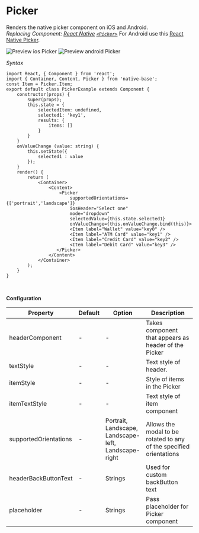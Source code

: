 # Picker

Renders the native picker component on iOS and Android.<br />
*Replacing Component: [React Native](https://facebook.github.io/react-native/) [<code>&lt;Picker></code>](https://facebook.github.io/react-native/docs/picker.html)*
For Android use this [React Native Picker](https://facebook.github.io/react-native/docs/picker.html). <br />

![Preview ios Picker](https://docs.nativebase.io/docs/assets/ios/components/picker.gif)
![Preview android Picker](https://docs.nativebase.io/docs/assets/android/components/picker.gif)

*Syntax*

<pre class="line-numbers"><code class="language-jsx">import React, { Component } from 'react';
import { Container, Content, Picker } from 'native-base';
const Item = Picker.Item;
export default class PickerExample extends Component {
    constructor(props) {
        super(props);
        this.state = {
            selectedItem: undefined,
            selected1: 'key1',
            results: {
                items: []
            }
        }
    }
    onValueChange (value: string) {
        this.setState({
            selected1 : value
        });
    }
    render() {
        return (
            &lt;Container>
                &lt;Content>
                    &lt;Picker
                        supportedOrientations={['portrait','landscape']}
                        iosHeader="Select one"
                        mode="dropdown"
                        selectedValue={this.state.selected1}
                        onValueChange={this.onValueChange.bind(this)}>
                        &lt;Item label="Wallet" value="key0" />
                        &lt;Item label="ATM Card" value="key1" />
                        &lt;Item label="Credit Card" value="key2" />
                        &lt;Item label="Debit Card" value="key3" />
                   &lt;/Picker>
                &lt;/Content>
            &lt;/Container>
        );
    }
}</code></pre><br />

**Configuration**

<table class = "table table-bordered">
        <thead>
            <tr>
                <th>Property</th>
                <th>Default</th>
                <th>Option</th>
                <th width="50%">
                    Description
                </th>
            </tr>
        </thead>
        <tbody>
            <tr>
                <td>headerComponent</td>
                <td> - </td>
                <td> - </td>
                <td>Takes component that appears as header of the Picker</td>
            </tr>
            <tr>
                <td>textStyle</td>
                <td> - </td>
                <td> - </td>
                <td>Text style of header.</td>
            </tr>
            <tr>
                <td>itemStyle</td>
                <td> - </td>
                <td> - </td>
                <td>Style of items in the Picker</td>
            </tr>
            <tr>
                <td>itemTextStyle</td>
                <td> - </td>
                <td> - </td>
                <td>Text style of item component</td>
            </tr>
            <tr>
                <td>supportedOrientations</td>
                <td> - </td>
                <td> Portrait, Landscape, Landscape-left, Landscape-right </td>
                <td>Allows the modal to be rotated to any of the specified orientations</td>
            </tr>
            <tr>
                <td>headerBackButtonText</td>
                <td> - </td>
                <td> Strings </td>
                <td>Used for custom backButton text</td>
            </tr>
            <tr>
                <td>placeholder</td>
                <td> - </td>
                <td> Strings </td>
                <td>Pass placeholder for Picker component</td>
            </tr>
            </tbody>
            </table><br />
